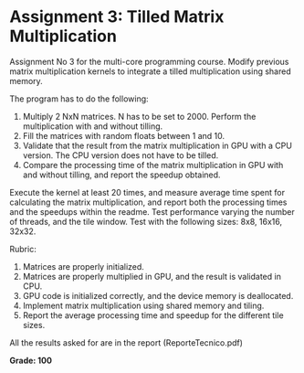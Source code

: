 # Assignment 3: Tilled Matrix Multiplication

Assignment No 3 for the multi-core programming course. Modify previous matrix multiplication kernels to integrate a tilled multiplication using shared memory.

The program has to do the following:

1. Multiply 2 NxN matrices. N has to be set to 2000. Perform the multiplication with and without tilling.
2. Fill the matrices with random floats between 1 and 10.
3. Validate that the result from the matrix multiplication in GPU with a CPU version. The CPU version does not have to be tilled.
4. Compare the processing time of the matrix multiplication in GPU with and without tilling, and report the speedup obtained.

Execute the kernel at least 20 times, and measure average time spent for calculating the matrix multiplication, and report both the processing times and the speedups within the readme. Test performance varying the number of threads, and the tile window. Test with the following sizes: 8x8, 16x16, 32x32.

Rubric:

1. Matrices are properly initialized.
2. Matrices are properly multiplied in GPU, and the result is validated in CPU.
3. GPU code is initialized correctly, and the device memory is deallocated.
4. Implement matrix multiplication using shared memory and tiling.
5. Report the average processing time and speedup for the different tile sizes.

All the results asked for are in the report (ReporteTecnico.pdf)

**Grade: 100**